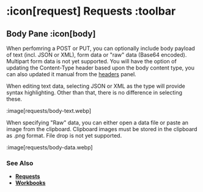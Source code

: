 # :icon[request] Requests :toolbar

## Body Pane :icon[body]

When perfomring a POST or PUT, you can optionally include body payload of text (incl. JSON or XML), form data or "raw" data (Base64 encoded).  Multipart form data is not yet supported.
You will have the option of updating the Content-Type header based upon the body content type, you can also updated it manual from the [headers](help:requests/headers) panel.

When editing text data, selecting JSON or XML as the type will provide syntax highlighting.  Other than that, there is no difference in selecting these.

:image[requests/body-text.webp]

When specifying "Raw" data, you can either open a data file or paste an image from the clipboard.  Clipboard images must be stored in the clipboard as .png format.  File drop is not yet supported.  

:image[requests/body-data.webp]

### See Also

* [**Requests**](help:requests)
* [**Workbooks**](help:workbooks)
